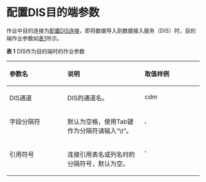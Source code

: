 # 配置DIS目的端参数<a name="dayu_01_0073"></a>

作业中目的连接为[配置DIS连接](配置DIS连接.md)，即将数据导入到数据接入服务（DIS）时，目的端作业参数如[表1](#zh-cn_topic_0128913217_table5046103815165)所示。

**表 1**  DIS作为目的端时的作业参数

<a name="zh-cn_topic_0128913217_table5046103815165"></a>
<table><thead align="left"><tr id="zh-cn_topic_0128913217_row585315215165"><th class="cellrowborder" valign="top" width="30%" id="mcps1.2.4.1.1"><p id="zh-cn_topic_0128913217_p1626397215165"><a name="zh-cn_topic_0128913217_p1626397215165"></a><a name="zh-cn_topic_0128913217_p1626397215165"></a>参数名</p>
</th>
<th class="cellrowborder" valign="top" width="40%" id="mcps1.2.4.1.2"><p id="zh-cn_topic_0128913217_p4231334915165"><a name="zh-cn_topic_0128913217_p4231334915165"></a><a name="zh-cn_topic_0128913217_p4231334915165"></a>说明</p>
</th>
<th class="cellrowborder" valign="top" width="30%" id="mcps1.2.4.1.3"><p id="zh-cn_topic_0128913217_p482921015165"><a name="zh-cn_topic_0128913217_p482921015165"></a><a name="zh-cn_topic_0128913217_p482921015165"></a>取值样例</p>
</th>
</tr>
</thead>
<tbody><tr id="zh-cn_topic_0128913217_row61343144519"><td class="cellrowborder" valign="top" width="30%" headers="mcps1.2.4.1.1 "><p id="zh-cn_topic_0128913217_p21341141357"><a name="zh-cn_topic_0128913217_p21341141357"></a><a name="zh-cn_topic_0128913217_p21341141357"></a>DIS通道</p>
</td>
<td class="cellrowborder" valign="top" width="40%" headers="mcps1.2.4.1.2 "><p id="zh-cn_topic_0128913217_p32605071143018"><a name="zh-cn_topic_0128913217_p32605071143018"></a><a name="zh-cn_topic_0128913217_p32605071143018"></a>DIS的通道名。</p>
</td>
<td class="cellrowborder" valign="top" width="30%" headers="mcps1.2.4.1.3 "><p id="zh-cn_topic_0128913217_p12101217172428"><a name="zh-cn_topic_0128913217_p12101217172428"></a><a name="zh-cn_topic_0128913217_p12101217172428"></a>cdm</p>
</td>
</tr>
<tr id="zh-cn_topic_0128913217_row4012116315165"><td class="cellrowborder" valign="top" width="30%" headers="mcps1.2.4.1.1 "><p id="zh-cn_topic_0128913217_p32921128671"><a name="zh-cn_topic_0128913217_p32921128671"></a><a name="zh-cn_topic_0128913217_p32921128671"></a>字段分隔符</p>
</td>
<td class="cellrowborder" valign="top" width="40%" headers="mcps1.2.4.1.2 "><p id="zh-cn_topic_0128913217_p132921128174"><a name="zh-cn_topic_0128913217_p132921128174"></a><a name="zh-cn_topic_0128913217_p132921128174"></a>默认为空格，使用Tab键作为分隔符请输入<span class="parmvalue" id="zh-cn_topic_0128913217_parmvalue1329202813711"><a name="zh-cn_topic_0128913217_parmvalue1329202813711"></a><a name="zh-cn_topic_0128913217_parmvalue1329202813711"></a>“\t”</span>。</p>
</td>
<td class="cellrowborder" valign="top" width="30%" headers="mcps1.2.4.1.3 "><p id="zh-cn_topic_0128913217_p12929282716"><a name="zh-cn_topic_0128913217_p12929282716"></a><a name="zh-cn_topic_0128913217_p12929282716"></a>,</p>
</td>
</tr>
<tr id="zh-cn_topic_0128913217_row660232720546"><td class="cellrowborder" valign="top" width="30%" headers="mcps1.2.4.1.1 "><p id="zh-cn_topic_0128913217_p10178715173352"><a name="zh-cn_topic_0128913217_p10178715173352"></a><a name="zh-cn_topic_0128913217_p10178715173352"></a>引用符号</p>
</td>
<td class="cellrowborder" valign="top" width="40%" headers="mcps1.2.4.1.2 "><p id="zh-cn_topic_0128913217_p9802957173352"><a name="zh-cn_topic_0128913217_p9802957173352"></a><a name="zh-cn_topic_0128913217_p9802957173352"></a>连接引用表名或列名时的分隔符号，默认为空。</p>
</td>
<td class="cellrowborder" valign="top" width="30%" headers="mcps1.2.4.1.3 "><p id="zh-cn_topic_0128913217_p18004305172428"><a name="zh-cn_topic_0128913217_p18004305172428"></a><a name="zh-cn_topic_0128913217_p18004305172428"></a>'</p>
</td>
</tr>
</tbody>
</table>

